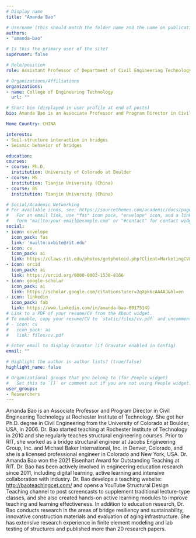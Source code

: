 ```yaml
---
# Display name
title: "Amanda Bao"

# Username (this should match the folder name and the name on publications)
authors:
- "amanda-bao"

# Is this the primary user of the site?
superuser: false

# Role/position
role: Assistant Professor of Department of Civil Engineering Technology, Environmental Management and Safety

# Organizations/Affiliations
organizations:
- name: College of Engineering Technology
  url: ""

# Short bio (displayed in user profile at end of posts)
bio: Amanda Bao is an Associate Professor and Program Director in Civil Engineering Technology at Rochester Institute of Technology. She got her Ph.D. degree in Civil Engineering from the University of Colorado at Boulder, USA, in 2006. Dr. Bao started teaching at Rochester Institute of Technology in 2010 and she regularly teaches structural engineering courses. Prior to RIT, she worked as a bridge structural engineer at Jacobs Engineering Group, Inc. and Michael Baker International, Inc. in Denver, Colorado, and she is a licensed professional engineer in Colorado and New York, USA. Dr. Amanda Bao won the 2021 Eisenhart Award for Outstanding Teaching at RIT.  Dr. Bao has been actively involved in engineering education research since 2011, including digital learning, active learning and intensive collaboration with industry. Dr. Bao develops a teaching website: http://baoteachingcet.com/ and opens a YouTube Structural Design Teaching channel to post screencasts to supplement traditional lecture-type classes, and she also created hands-on active learning modules to improve teaching and learning effectiveness. In addition to education research, Dr. Bao conducts research in the areas of bridge resiliency and sustainability, innovative construction materials and evaluation of aging infrastructure. She has extensive research experience in finite element modeling and lab testing of structures and published more than 20 research papers.

Home Country: CHINA

interests:
- Soil-structure interaction in bridges
- Seismic behavior of bridges

education:
courses:
- course: Ph.D.
  institution: University of Colorado at Boulder
- course: MS
  institution: Tianjin University (China)
- course: BS
  institution: Tianjin University (China)

# Social/Academic Networking
# For available icons, see: https://sourcethemes.com/academic/docs/page-builder/#icons
#   For an email link, use "fas" icon pack, "envelope" icon, and a link in the
#   form "mailto:your-email@example.com" or "#contact" for contact widget.
social:
- icon: envelope
  icon_pack: fas
  link: 'mailto:axbite@rit.edu'
- icon: cv
  icon_pack: ai
  link: https://claws.rit.edu/photos/getphotoid.php?Client=MarketingCV&UN=axbite&HASH=88ea81c71f281a1a6f52fa1619b42903ffb17a56&T=1661718860
- icon: orcid
  icon_pack: ai
  link: https://orcid.org/0000-0003-1530-8166
- icon: google-scholar
  icon_pack: ai
  link: https://scholar.google.com/citations?user=2qXpk6cAAAAJ&hl=en
- icon: linkedin
  icon_pack: fab
  link: https://www.linkedin.com/in/amanda-bao-80175149
# Link to a PDF of your resume/CV from the About widget.
# To enable, copy your resume/CV to `static/files/cv.pdf` and uncomment the lines below.
# - icon: cv
#   icon_pack: ai
#   link: files/cv.pdf

# Enter email to display Gravatar (if Gravatar enabled in Config)
email: ""

# Highlight the author in author lists? (true/false)
highlight_name: false

# Organizational groups that you belong to (for People widget)
#   Set this to `[]` or comment out if you are not using People widget.
user_groups:
- Researchers
---
```


Amanda Bao is an Associate Professor and Program Director in Civil Engineering Technology at Rochester Institute of Technology. She got her Ph.D. degree in Civil Engineering from the University of Colorado at Boulder, USA, in 2006. Dr. Bao started teaching at Rochester Institute of Technology in 2010 and she regularly teaches structural engineering courses. Prior to RIT, she worked as a bridge structural engineer at Jacobs Engineering Group, Inc. and Michael Baker International, Inc. in Denver, Colorado, and she is a licensed professional engineer in Colorado and New York, USA. Dr. Amanda Bao won the 2021 Eisenhart Award for Outstanding Teaching at RIT.  Dr. Bao has been actively involved in engineering education research since 2011, including digital learning, active learning and intensive collaboration with industry. Dr. Bao develops a teaching website: http://baoteachingcet.com/ and opens a YouTube Structural Design Teaching channel to post screencasts to supplement traditional lecture-type classes, and she also created hands-on active learning modules to improve teaching and learning effectiveness. In addition to education research, Dr. Bao conducts research in the areas of bridge resiliency and sustainability, innovative construction materials and evaluation of aging infrastructure. She has extensive research experience in finite element modeling and lab testing of structures and published more than 20 research papers.
